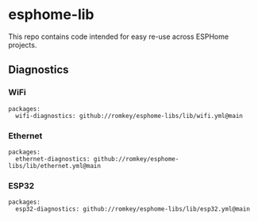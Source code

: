 # esphome-lib

This repo contains code intended for easy re-use across ESPHome projects.

## Diagnostics

### WiFi

```
packages:
  wifi-diagnostics: github://romkey/esphome-libs/lib/wifi.yml@main
```

### Ethernet
```
packages:
  ethernet-diagnostics: github://romkey/esphome-libs/lib/ethernet.yml@main
```

### ESP32
```
packages:
  esp32-diagnostics: github://romkey/esphome-libs/lib/esp32.yml@main
```
